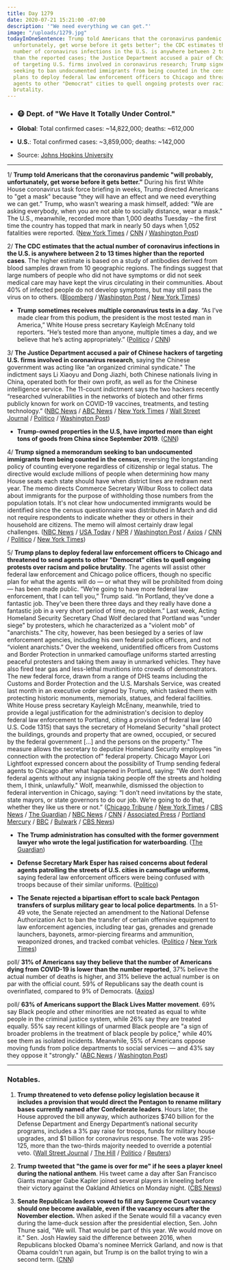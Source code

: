 ```yaml
---
title: Day 1279
date: 2020-07-21 15:21:00 -07:00
description: '"We need everything we can get."'
image: "/uploads/1279.jpg"
todayInOneSentence: Trump told Americans that the coronavirus pandemic "will probably,
  unfortunately, get worse before it gets better"; the CDC estimates that the actual
  number of coronavirus infections in the U.S. is anywhere between 2 to 13 times higher
  than the reported cases; the Justice Department accused a pair of Chinese hackers
  of targeting U.S. firms involved in coronavirus research; Trump signed a memorandum
  seeking to ban undocumented immigrants from being counted in the census; and Trump
  plans to deploy federal law enforcement officers to Chicago and threatened to send
  agents to other "Democrat" cities to quell ongoing protests over racism and police
  brutality.
---
```


* ### 😷 Dept. of "We Have It Totally Under Control."

* **Global**: Total confirmed cases: \~14,822,000; deaths: \~612,000

* **U.S.**: Total confirmed cases: \~3,859,000; deaths: \~142,000

* Source: [Johns Hopkins University](https://coronavirus.jhu.edu/map.html)

---

1/ **Trump told Americans that the coronavirus pandemic "will probably, unfortunately, get worse before it gets better.”** During his first White House coronavirus task force briefing in weeks, Trump directed Americans to "get a mask" because "they will have an effect and we need everything we can get.” Trump, who wasn't wearing a mask himself, added: "We are asking everybody, when you are not able to socially distance, wear a mask." The U.S., meanwhile, recorded more than 1,000 deaths Tuesday – the first time the country has topped that mark in nearly 50 days when 1,052 fatalities were reported. ([New York Times](https://www.nytimes.com/2020/07/21/world/coronavirus-covid-19.html#link-743b1f5c) / [CNN](https://www.cnn.com/world/live-news/coronavirus-pandemic-07-21-20-intl/h_7b4c14102421ee45dbbd2ea81b50bb01) / [Washington Post](https://www.washingtonpost.com/nation/2020/07/21/covid-live-updates-us/?rand=8))

2/ **The CDC estimates that the actual number of coronavirus infections in the U.S. is anywhere between 2 to 13 times higher than the reported cases**. The higher estimate is based on a study of antibodies derived from blood samples drawn from 10 geographic regions. The findings suggest that large numbers of people who did not have symptoms or did not seek medical care may have kept the virus circulating in their communities. About 40% of infected people do not develop symptoms, but may still pass the virus on to others. ([Bloomberg](https://www.bloomberg.com/news/articles/2020-07-21/coronavirus-infections-far-exceed-reported-cases-cdc-estimates?sref=MIBMEEoj) / [Washington Post](https://www.washingtonpost.com/health/2020/07/21/coronavirus-immunity-us-cdc-study/) / [New York Times](https://www.nytimes.com/2020/07/21/world/coronavirus-covid-19.html?action=click&module=Top%20Stories&pgtype=Homepage#link-4924e68b))

* **Trump sometimes receives multiple coronavirus tests in a day**. “As I’ve made clear from this podium, the president is the most tested man in America,” White House press secretary Kayleigh McEnany told reporters. “He’s tested more than anyone, multiple times a day, and we believe that he’s acting appropriately.” ([Politico](https://www.politico.com/news/2020/07/21/trump-tested-coronavirus-multiple-times-day-375957) / [CNN](https://www.cnn.com/2020/07/21/politics/donald-trump-coronavirus-tests/index.html))

3/ **The Justice Department accused a pair of Chinese hackers of targeting U.S. firms involved in coronavirus research**, saying the Chinese government was acting like “an organized criminal syndicate." The indictment says Li Xiaoyu and Dong Jiazhi, both Chinese nationals living in China, operated both for their own profit, as well as for the Chinese intelligence service. The 11-count indictment says the two hackers recently “researched vulnerabilities in the networks of biotech and other firms publicly known for work on COVID-19 vaccines, treatments, and testing technology.” ([NBC News](https://www.nbcnews.com/politics/justice-department/feds-charge-two-chinese-nationals-hacking-companies-activists-dissidents-government-n1234463) / [ABC News](https://abcnews.go.com/Politics/doj-charges-alleged-chinese-hackers-stealing-trade-secrets/story?id=71897082) / [New York Times](https://www.nytimes.com/2020/07/21/us/politics/china-hacking-coronavirus-vaccine.html) / [Wall Street Journal](https://www.wsj.com/articles/u-s-accuses-two-hackers-of-stealing-secrets-from-u-s-firms-for-china-11595345257) / [Politico](https://www.politico.com/news/2020/07/21/doj-chinese-hackers-coronavirus-research-375855) / [Washington Post](https://www.washingtonpost.com/national-security/us-china-covid-19-vaccine-research/2020/07/21/8b6ca0c0-cb58-11ea-91f1-28aca4d833a0_story.html))

* **Trump-owned properties in the U.S, have imported more than eight tons of goods from China since September 2019**. ([CNN](https://www.cnn.com/2020/07/21/politics/trump-org-china-imports/index.html))

4/ **Trump signed a memorandum seeking to ban undocumented immigrants from being counted in the census**, reversing the longstanding policy of counting everyone regardless of citizenship or legal status. The directive would exclude millions of people when determining how many House seats each state should have when district lines are redrawn next year. The memo directs Commerce Secretary Wilbur Ross to collect data about immigrants for the purpose of withholding those numbers from the population totals. It's not clear how undocumented immigrants would be identified since the census questionnaire was distributed in March and did not require respondents to indicate whether they or others in their household are citizens. The memo will almost certainly draw legal challenges. ([NBC News](https://www.nbcnews.com/politics/white-house/trump-sign-executive-order-aimed-omitting-undocumented-immigrants-census-count-n1234228) / [USA Today](https://www.usatoday.com/story/news/politics/2020/07/21/trump-tell-census-not-count-undocumented-immigrants/5459873002/) / [NPR](https://www.npr.org/2020/07/21/892340508/with-no-final-say-trump-wants-to-change-who-counts-for-dividing-up-congress-seat) / [Washington Post](https://www.washingtonpost.com/local/social-issues/trump-administration-seeks-to-bar-undocumented-immigrants-from-a-portion-of-the-2020-census/2020/07/21/9af682ee-c87f-11ea-a99f-3bbdffb1af38_story.html) / [Axios](https://www.axios.com/trump-undocumented-immigrant-census-f12d1f1a-99d8-4462-9aa1-a8cfc45b628d.html) / [CNN](https://www.cnn.com/2020/07/21/politics/white-house-census-undocumented-immigrants/index.html) / [Politico](https://www.politico.com/news/2020/07/21/trump-undocumented-immigrants-census-376241) / [New York Times](https://www.nytimes.com/2020/07/21/us/politics/trump-immigrants-census-redistricting.html))

5/ **Trump plans to deploy federal law enforcement officers to Chicago and threatened to send agents to other "Democrat" cities to quell ongoing protests over racism and police brutality**. The agents will assist other federal law enforcement and Chicago police officers, though no specific plan for what the agents will do — or what they will be prohibited from doing — has been made public. “We’re going to have more federal law enforcement, that I can tell you,” Trump said. “In Portland, they’ve done a fantastic job. They’ve been there three days and they really have done a fantastic job in a very short period of time, no problem.” Last week, Acting Homeland Security Secretary Chad Wolf declared that Portland was "under siege" by protesters, which he characterized as a "violent mob" of "anarchists." The city, however, has been besieged by a series of law enforcement agencies, including his own federal police officers, and not “violent anarchists.” Over the weekend, unidentified officers from Customs and Border Protection in unmarked camouflage uniforms started arresting peaceful protesters and taking them away in unmarked vehicles. They have also fired tear gas and less-lethal munitions into crowds of demonstrators. The new federal force, drawn from a range of DHS teams including the Customs and Border Protection and the U.S. Marshals Service, was created last month in an executive order signed by Trump, which tasked them with protecting historic monuments, memorials, statues, and federal facilities. White House press secretary Kayleigh McEnany, meanwhile, tried to provide a legal justification for the administration's decision to deploy federal law enforcement to Portland, citing a provision of federal law (40 U.S. Code 1315) that says the secretary of Homeland Security "shall protect the buildings, grounds and property that are owned, occupied, or secured by the federal government \[...\] and the persons on the property." The measure allows the secretary to deputize Homeland Security employees "in connection with the protection of" federal property. Chicago Mayor Lori Lightfoot expressed concern about the possibility of Trump sending federal agents to Chicago after what happened in Portland, saying: "We don’t need federal agents without any insignia taking people off the streets and holding them, I think, unlawfully." Wolf, meanwhile, dismissed the objection to federal intervention in Chicago, saying: “I don’t need invitations by the state, state mayors, or state governors to do our job. We're going to do that, whether they like us there or not.” ([Chicago Tribune](https://www.chicagotribune.com/news/criminal-justice/ct-chicago-police-dhs-deployment-20200720-dftu5ychwbcxtg4ltarh5qnwma-story.html) / [New York Times](https://www.nytimes.com/2020/07/20/us/politics/trump-chicago-portland-federal-agents.html) / [CBS News](https://www.cbsnews.com/news/trump-federal-officers-portland-great-job-send-officers-other-cities/) / [The Guardian](https://www.theguardian.com/us-news/2020/jul/20/donald-trump-us-cities-federal-agents-officers) / [NBC News](https://www.nbcnews.com/politics/politics-news/trump-spoils-violence-vow-deploy-more-federal-police-n1234477) / [CNN](https://www.cnn.com/2020/07/20/politics/trump-administration-federal-agents-chicago/index.html) / [Associated Press](https://apnews.com/82b1d0d4f5c20116c1c6981ba52e2388) / [Portland Mercury](https://www.portlandmercury.com/blogtown/2020/07/20/28658518/good-morning-news-what-is-happening-in-portland) / [BBC](https://www.bbc.com/news/world-us-canada-53473732) / [Bulwark](https://thebulwark.com/how-the-portland-secret-police-happened/) / [CBS News](https://www.cbsnews.com/news/portland-protests-federal-agents-white-house-dhs-legality/))

* **The Trump administration has consulted with the former government lawyer who wrote the legal justification for waterboarding**. ([The Guardian](https://www.theguardian.com/us-news/2020/jul/20/trump-john-yoo-lawyer-torture-waterboarding))

* **Defense Secretary Mark Esper has raised concerns about federal agents patrolling the streets of U.S. cities in camouflage uniforms**, saying federal law enforcement officers were being confused with troops because of their similar uniforms. ([Politico](https://www.politico.com/news/2020/07/21/esper-federal-agents-military-protests-376381))

* **The Senate rejected a bipartisan effort to scale back Pentagon transfers of surplus military gear to local police departments**. In a 51-49 vote, the Senate rejected an amendment to the National Defense Authorization Act to ban the transfer of certain offensive equipment to law enforcement agencies, including tear gas, grenades and grenade launchers, bayonets, armor-piercing firearms and ammunition, weaponized drones, and tracked combat vehicles. ([Politico](https://www.politico.com/news/2020/07/21/senate-rejects-military-civilian-police-375990) / [New York Times](https://www.nytimes.com/2020/07/21/us/politics/senate-police-military-equipment.html))

poll/ **31% of Americans say they believe that the number of Americans dying from COVID-19 is lower than the number reported**, 37% believe the actual number of deaths is higher, and 31% believe the actual number is on par with the official count. 59% of Republicans say the death count is overinflated, compared to 9% of Democrats. ([Axios](https://www.axios.com/axios-ipsos-poll-gop-skeptics-growing-deaths-e6ad6be5-c78f-43bb-9230-c39a20c8beb5.html))

poll/ **63% of Americans support the Black Lives Matter movement**. 69% say Black people and other minorities are not treated as equal to white people in the criminal justice system, while 26% say they are treated equally. 55% say recent killings of unarmed Black people are "a sign of broader problems in the treatment of black people by police," while 40% see them as isolated incidents. Meanwhile, 55% of Americans oppose moving funds from police departments to social services — and 43% say they oppose it "strongly." ([ABC News](https://abcnews.go.com/Politics/63-support-black-lives-matter-recognition-discrimination-jumps/story?id=71779435) / [Washington Post](https://www.washingtonpost.com/politics/americans-support-black-lives-matter-but-resist-shifts-of-police-funds-or-removal-of-statues-of-confederate-generals-or-presidents-who-were-enslavers/2020/07/21/02d22468-cab0-11ea-91f1-28aca4d833a0_story.html))

---

### Notables.

1. **Trump threatened to veto defense policy legislation because it includes a provision that would direct the Pentagon to rename military bases currently named after Confederate leaders**. Hours later, the House approved the bill anyway, which authorizes $740 billion for the Defense Department and Energy Department’s national security programs, includes a 3% pay raise for troops, funds for military house upgrades, and $1 billion for coronavirus response. The vote was 295-125, more than the two-thirds majority needed to override a potential veto. ([Wall Street Journal](https://www.wsj.com/articles/trump-threatens-again-to-veto-defense-bill-removing-confederate-base-names-11595357393) / [The Hill](https://thehill.com/homenews/administration/508356-white-house-threatens-veto-of-defense-bill-over-confederate-provision) / [Politico](https://www.politico.com/news/2020/07/21/white-house-confederate-army-bases-defense-bill-376389) / [Reuters](https://www.reuters.com/article/us-usa-congress-defense-trump/trump-threatens-defense-bill-veto-over-confederate-names-afghan-policy-idUSKCN24M2QH))

2. **Trump tweeted that "the game is over for me" if he sees a player kneel during the national anthem**. His tweet came a day after San Francisco Giants manager Gabe Kapler joined several players in kneeling before their victory against the Oakland Athletics on Monday night. ([CBS News](https://www.cbsnews.com/news/trump-anthem-kneel-sporting-event-support/))

3. **Senate Republican leaders vowed to fill any Supreme Court vacancy should one become available, even if the vacancy occurs after the November election.** When asked if the Senate would fill a vacancy even during the lame-duck session after the presidential election, Sen. John Thune said, "We will. That would be part of this year. We would move on it." Sen. Josh Hawley said the difference between 2016, when Republicans blocked Obama's nominee Merrick Garland, and now is that Obama couldn't run again, but Trump is on the ballot trying to win a second term. ([CNN](https://www.cnn.com/2020/07/20/politics/supreme-court-senate-republicans-election-year/index.html))